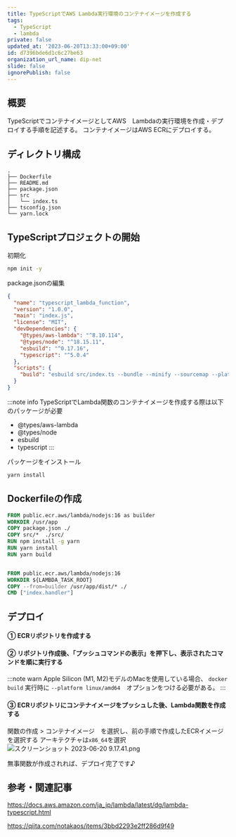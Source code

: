 ```yaml
---
title: TypeScriptでAWS Lambda実行環境のコンテナイメージを作成する
tags:
  - TypeScript
  - lambda
private: false
updated_at: '2023-06-20T13:33:00+09:00'
id: d7396bde6d1c6c27be63
organization_url_name: dip-net
slide: false
ignorePublish: false
---
```

## 概要
TypeScriptでコンテナイメージとしてAWS　Lambdaの実行環境を作成・デプロイする手順を記述する。
コンテナイメージはAWS ECRにデプロイする。

## ディレクトリ構成

```shell
.
├── Dockerfile
├── README.md
├── package.json
├── src
│   └── index.ts
├── tsconfig.json
└── yarn.lock
```

## TypeScriptプロジェクトの開始

初期化

```bash
npm init -y
```

package.jsonの編集
```json
{
  "name": "typescript_lambda_function",
  "version": "1.0.0",
  "main": "index.js",
  "license": "MIT",
  "devDependencies": {
    "@types/aws-lambda": "^8.10.114",
    "@types/node": "^18.15.11",
    "esbuild": "^0.17.16",
    "typescript": "^5.0.4"
  },
  "scripts": {
    "build": "esbuild src/index.ts --bundle --minify --sourcemap --platform=node --target=es2020 --outfile=dist/index.js"
  }
}

```

:::note info 
TypeScriptでLambda関数のコンテナイメージを作成する際は以下のパッケージが必要

- @types/aws-lambda
- @types/node
- esbuild
- typescript
:::



パッケージをインストール

```bash
yarn install
```


## Dockerfileの作成
```dockerfile
FROM public.ecr.aws/lambda/nodejs:16 as builder
WORKDIR /usr/app
COPY package.json ./
COPY src/*  ./src/
RUN npm install -g yarn
RUN yarn install
RUN yarn build


FROM public.ecr.aws/lambda/nodejs:16
WORKDIR ${LAMBDA_TASK_ROOT}
COPY --from=builder /usr/app/dist/* ./
CMD ["index.handler"]
```

## デプロイ

#### ① ECRリポジトリを作成する

#### ② リポジトリ作成後、「プッシュコマンドの表示」を押下し、表示されたコマンドを順に実行する

:::note warn
Apple Silicon (M1, M2)モデルのMacを使用している場合、
`docker build` 実行時に `--platform linux/amd64`　オプションをつける必要がある。
:::

####  ③ ECRリポジトリにコンテナイメージをプッシュした後、Lambda関数を作成する

関数の作成 > コンテナイメージ　を選択し、前の手順で作成したECRイメージを選択する
アーキテクチャは`x86_64`を選択
![スクリーンショット 2023-06-20 9.17.41.png](https://qiita-image-store.s3.ap-northeast-1.amazonaws.com/0/689205/2493e3d7-31f5-43a2-46f8-0b98c39c4553.png)

無事関数が作成されれば、デプロイ完了です♪

## 参考・関連記事

https://docs.aws.amazon.com/ja_jp/lambda/latest/dg/lambda-typescript.html

https://qiita.com/notakaos/items/3bbd2293e2ff286d9f49
